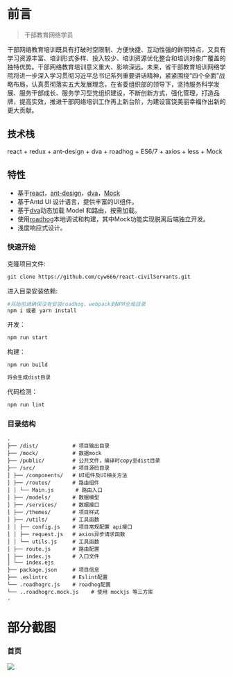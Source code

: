 # 前言

> 干部教育网络学员

干部网络教育培训既具有打破时空限制、方便快捷、互动性强的鲜明特点，又具有学习资源丰富、培训形式多样、投入较少、培训资源优化整合和培训对象广覆盖的独特优势。干部网络教育培训意义重大、影响深远。未来，省干部教育培训网络学院将进一步深入学习贯彻习近平总书记系列重要讲话精神，紧紧围绕“四个全面”战略布局，认真贯彻落实五大发展理念，在省委组织部的领导下，坚持服务科学发展、服务干部成长、服务学习型党组织建设，不断创新方式，强化管理，打造品牌，提高实效，推进干部网络培训工作再上新台阶，为建设富饶美丽幸福作出新的更大贡献。

## 技术栈

react + redux + ant-design + dva + roadhog + ES6/7 + axios + less + Mock

## 特性

-   基于[react](https://github.com/facebook/react)，[ant-design](https://github.com/ant-design/ant-design)，[dva](https://github.com/dvajs/dva)，[Mock](https://github.com/nuysoft/Mock)
-   基于Antd UI 设计语言，提供丰富的UI组件。
-   基于[dva](https://github.com/dvajs/dva)动态加载 Model 和路由，按需加载。
-   使用[roadhog](https://github.com/sorrycc/roadhog)本地调试和构建，其中Mock功能实现脱离后端独立开发。
-   浅度响应式设计。

### 快速开始

克隆项目文件:

```bash
git clone https://github.com/cyw666/react-civilServants.git
```

进入目录安装依赖:

```bash
#开始前请确保没有安装roadhog、webpack到NPM全局目录
npm i 或者 yarn install
```

开发：

```bash
npm run start
```

构建：

```bash
npm run build

将会生成dist目录
```

代码检测：

```bash
npm run lint
```

### 目录结构

```
.
├── /dist/           # 项目输出目录
├── /mock/           # 数据mock
├── /public/         # 公共文件，编译时copy至dist目录
├── /src/            # 项目源码目录
│ ├── /components/   # UI组件及UI相关方法
│ ├── /routes/       # 路由组件
│ │ └── Main.js       # 路由入口
│ ├── /models/       # 数据模型
│ ├── /services/     # 数据接口
│ ├── /themes/       # 项目样式
│ ├── /utils/        # 工具函数
│ │ ├── config.js    # 项目常规配置 api接口
│ │ ├── request.js   # axios异步请求函数
│ │ └── utils.js     # 工具函数
│ ├── route.js       # 路由配置
│ ├── index.js       # 入口文件
│ └── index.ejs     
├── package.json     # 项目信息
├── .eslintrc        # Eslint配置
└── .roadhogrc.js    # roadhog配置
└── ..roadhogrc.mock.js    # 使用 mockjs 等三方库
.
```

# 部分截图

### 首页
<img src="https://github.com/cyw666/react-civilServants/tree/master/src/assets/home.png"/>